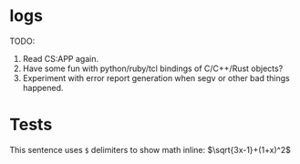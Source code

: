 # logs
TODO: 
1. Read CS:APP again.
2. Have some fun with python/ruby/tcl bindings of C/C++/Rust objects?
3. Experiment with error report generation when segv or other bad things happened.
# Tests
This sentence uses `$` delimiters to show math inline:  $\sqrt{3x-1}+(1+x)^2$
